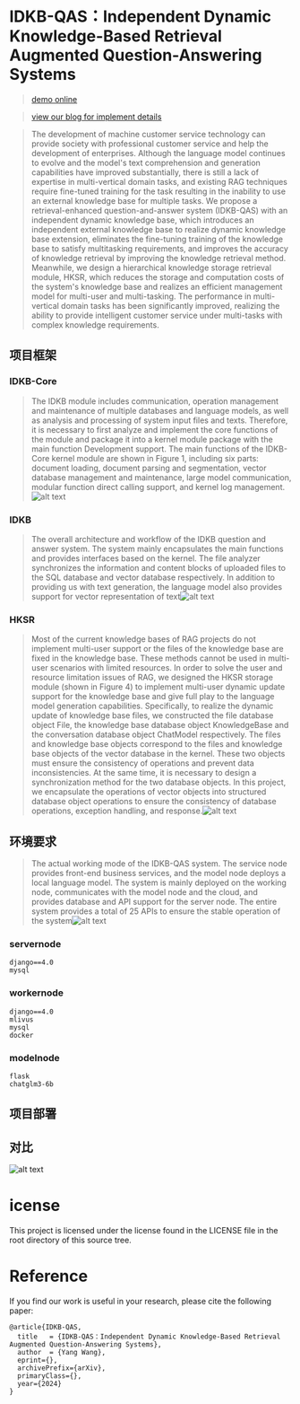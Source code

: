 
# IDKB-QAS：Independent Dynamic Knowledge-Based Retrieval Augmented Question-Answering Systems

>[demo online](https://idkb.aidroid.top/idkb/)

>[view our blog for implement details](https://blog.aidroid.top/ai/nlp/projects/idkb)


> The development of machine customer service technology can provide society with professional customer service and help the development of enterprises. Although the language model continues to evolve and the model's text comprehension and generation capabilities have improved substantially, there is still a lack of expertise in multi-vertical domain tasks, and existing RAG techniques require fine-tuned training for the task resulting in the inability to use an external knowledge base for multiple tasks. We propose a retrieval-enhanced question-and-answer system (IDKB-QAS) with an independent dynamic knowledge base, which introduces an independent external knowledge base to realize dynamic knowledge base extension, eliminates the fine-tuning training of the knowledge base to satisfy multitasking requirements, and improves the accuracy of knowledge retrieval by improving the knowledge retrieval method. Meanwhile, we design a hierarchical knowledge storage retrieval module, HKSR, which reduces the storage and computation costs of the system's knowledge base and realizes an efficient management model for multi-user and multi-tasking. The performance in multi-vertical domain tasks has been significantly improved, realizing the ability to provide intelligent customer service under multi-tasks with complex knowledge requirements.


## 项目框架

### IDKB-Core
> The IDKB module includes communication, operation management and maintenance of multiple databases and language models, as well as analysis and processing of system input files and texts. Therefore, it is necessary to first analyze and implement the core functions of the module and package it into a kernel module package with the main function Development support. The main functions of the IDKB-Core kernel module are shown in Figure 1, including six parts: document loading, document parsing and segmentation, vector database management and maintenance, large model communication, modular function direct calling support, and kernel log management.
![alt text](IDKB-core.png)

### IDKB
>The overall architecture and workflow of the IDKB question and answer system. The system mainly encapsulates the main functions and provides interfaces based on the kernel. The file analyzer synchronizes the information and content blocks of uploaded files to the SQL database and vector database respectively. In addition to providing us with text generation, the language model also provides support for vector representation of text![alt text](IDKB-QAS.png)

### HKSR
> Most of the current knowledge bases of RAG projects do not implement multi-user support or the files of the knowledge base are fixed in the knowledge base. These methods cannot be used in multi-user scenarios with limited resources. In order to solve the user and resource limitation issues of RAG, we designed the HKSR storage module (shown in Figure 4) to implement multi-user dynamic update support for the knowledge base and give full play to the language model generation capabilities. Specifically, to realize the dynamic update of knowledge base files, we constructed the file database object File, the knowledge base database object KnowledgeBase and the conversation database object ChatModel respectively. The files and knowledge base objects correspond to the files and knowledge base objects of the vector database in the kernel. These two objects must ensure the consistency of operations and prevent data inconsistencies. At the same time, it is necessary to design a synchronization method for the two database objects. In this project, we encapsulate the operations of vector objects into structured database object operations to ensure the consistency of database operations, exception handling, and response.![alt text](HKSR.png)

## 环境要求

>The actual working mode of the IDKB-QAS system. The service node provides front-end business services, and the model node deploys a local language model. The system is mainly deployed on the working node, communicates with the model node and the cloud, and provides database and API support for the server node. The entire system provides a total of 25 APIs to ensure the stable operation of the system![alt text](structure_zh.png)


### servernode
```
django==4.0
mysql
```
### workernode
```
django==4.0
mlivus
mysql
docker
```

### modelnode
```
flask
chatglm3-6b
```


## 项目部署

## 对比

![alt text](compare.png)


# icense
This project is licensed under the license found in the LICENSE file in the root directory of this source tree. 


# Reference
If you find our work is useful in your research, please cite the following paper:
```shell
@article{IDKB-QAS,
  title   = {IDKB-QAS：Independent Dynamic Knowledge-Based Retrieval Augmented Question-Answering Systems},
  author  = {Yang Wang},
  eprint={},
  archivePrefix={arXiv},
  primaryClass={},
  year={2024}
}
```